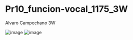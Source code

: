 # Pr10_funcion-vocal_1175_3W
Alvaro Campechano 3W

![image](https://github.com/user-attachments/assets/c185f979-9d8c-4b85-b71a-93cd9017d63d)
![image](https://github.com/user-attachments/assets/562749f6-e211-4e2a-b8c2-3dcb327dda54)
